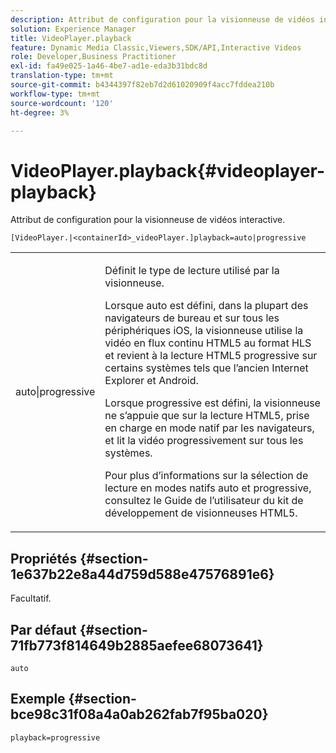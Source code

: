 ```yaml
---
description: Attribut de configuration pour la visionneuse de vidéos interactive.
solution: Experience Manager
title: VideoPlayer.playback
feature: Dynamic Media Classic,Viewers,SDK/API,Interactive Videos
role: Developer,Business Practitioner
exl-id: fa49e025-1a46-4be7-ad1e-eda3b31bdc8d
translation-type: tm+mt
source-git-commit: b4344397f82eb7d2d61020909f4acc7fddea210b
workflow-type: tm+mt
source-wordcount: '120'
ht-degree: 3%

---
```


# VideoPlayer.playback{#videoplayer-playback}

Attribut de configuration pour la visionneuse de vidéos interactive.

`[VideoPlayer.|<containerId>_videoPlayer.]playback=auto|progressive`

<table id="table_441553CD34C94A58A9D7CBF772DEDDB6"> 
 <tbody> 
  <tr> 
   <td colname="col1"> <p> <span class="codeph"> auto|progressive</span> </p> </td> 
   <td colname="col2"> <p> Définit le type de lecture utilisé par la visionneuse. </p> <p>Lorsque <span class="codeph"> auto</span> est défini, dans la plupart des navigateurs de bureau et sur tous les périphériques iOS, la visionneuse utilise la vidéo en flux continu HTML5 au format HLS et revient à la lecture HTML5 progressive sur certains systèmes tels que l’ancien Internet Explorer et Android. </p> <p>Lorsque <span class="codeph"> progressive</span> est défini, la visionneuse ne s’appuie que sur la lecture HTML5, prise en charge en mode natif par les navigateurs, et lit la vidéo progressivement sur tous les systèmes. </p> <p>Pour plus d’informations sur la sélection de lecture en modes natifs <span class="codeph"> auto</span> et <span class="codeph"> progressive</span>, consultez le Guide de l’utilisateur du kit de développement de visionneuses HTML5. </p> </td> 
  </tr> 
 </tbody> 
</table>

## Propriétés {#section-1e637b22e8a44d759d588e47576891e6}

Facultatif.

## Par défaut {#section-71fb773f814649b2885aefee68073641}

`auto`

## Exemple {#section-bce98c31f08a4a0ab262fab7f95ba020}

`playback=progressive`

